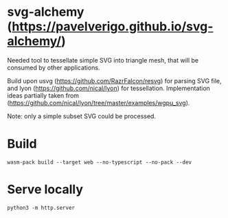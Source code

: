 # svg-alchemy (https://pavelverigo.github.io/svg-alchemy/)

Needed tool to tessellate simple SVG into triangle mesh, that will be consumed by other applications.

Build upon usvg (https://github.com/RazrFalcon/resvg) for parsing SVG file, and lyon (https://github.com/nical/lyon) for tessellation.
Implementation ideas partially taken from (https://github.com/nical/lyon/tree/master/examples/wgpu_svg).

Note: only a simple subset SVG could be processed.

# Build

```
wasm-pack build --target web --no-typescript --no-pack --dev
```

# Serve locally

```
python3 -m http.server
```
